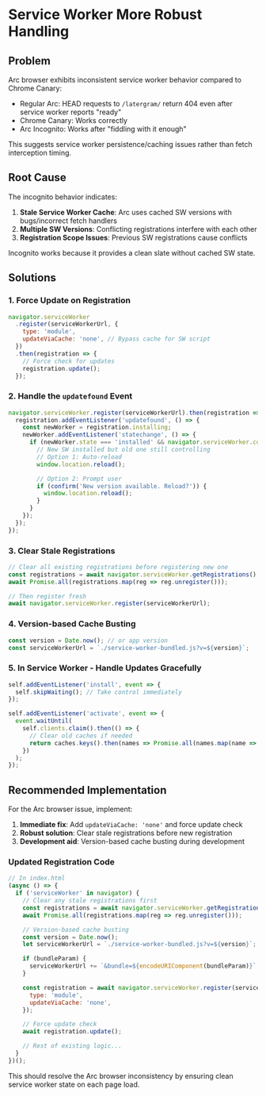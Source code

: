 # Service Worker More Robust Handling

## Problem

Arc browser exhibits inconsistent service worker behavior compared to Chrome Canary:

- Regular Arc: HEAD requests to `/latergram/` return 404 even after service worker reports "ready"
- Chrome Canary: Works correctly
- Arc Incognito: Works after "fiddling with it enough"

This suggests service worker persistence/caching issues rather than fetch interception timing.

## Root Cause

The incognito behavior indicates:

1. **Stale Service Worker Cache**: Arc uses cached SW versions with bugs/incorrect fetch handlers
2. **Multiple SW Versions**: Conflicting registrations interfere with each other
3. **Registration Scope Issues**: Previous SW registrations cause conflicts

Incognito works because it provides a clean slate without cached SW state.

## Solutions

### 1. Force Update on Registration

```javascript
navigator.serviceWorker
  .register(serviceWorkerUrl, {
    type: 'module',
    updateViaCache: 'none', // Bypass cache for SW script
  })
  .then(registration => {
    // Force check for updates
    registration.update();
  });
```

### 2. Handle the `updatefound` Event

```javascript
navigator.serviceWorker.register(serviceWorkerUrl).then(registration => {
  registration.addEventListener('updatefound', () => {
    const newWorker = registration.installing;
    newWorker.addEventListener('statechange', () => {
      if (newWorker.state === 'installed' && navigator.serviceWorker.controller) {
        // New SW installed but old one still controlling
        // Option 1: Auto-reload
        window.location.reload();

        // Option 2: Prompt user
        if (confirm('New version available. Reload?')) {
          window.location.reload();
        }
      }
    });
  });
});
```

### 3. Clear Stale Registrations

```javascript
// Clear all existing registrations before registering new one
const registrations = await navigator.serviceWorker.getRegistrations();
await Promise.all(registrations.map(reg => reg.unregister()));

// Then register fresh
await navigator.serviceWorker.register(serviceWorkerUrl);
```

### 4. Version-based Cache Busting

```javascript
const version = Date.now(); // or app version
const serviceWorkerUrl = `./service-worker-bundled.js?v=${version}`;
```

### 5. In Service Worker - Handle Updates Gracefully

```javascript
self.addEventListener('install', event => {
  self.skipWaiting(); // Take control immediately
});

self.addEventListener('activate', event => {
  event.waitUntil(
    self.clients.claim().then(() => {
      // Clear old caches if needed
      return caches.keys().then(names => Promise.all(names.map(name => caches.delete(name))));
    })
  );
});
```

## Recommended Implementation

For the Arc browser issue, implement:

1. **Immediate fix**: Add `updateViaCache: 'none'` and force update check
2. **Robust solution**: Clear stale registrations before new registration
3. **Development aid**: Version-based cache busting during development

### Updated Registration Code

```javascript
// In index.html
(async () => {
  if ('serviceWorker' in navigator) {
    // Clear any stale registrations first
    const registrations = await navigator.serviceWorker.getRegistrations();
    await Promise.all(registrations.map(reg => reg.unregister()));

    // Version-based cache busting
    const version = Date.now();
    let serviceWorkerUrl = `./service-worker-bundled.js?v=${version}`;

    if (bundleParam) {
      serviceWorkerUrl += `&bundle=${encodeURIComponent(bundleParam)}`;
    }

    const registration = await navigator.serviceWorker.register(serviceWorkerUrl, {
      type: 'module',
      updateViaCache: 'none',
    });

    // Force update check
    await registration.update();

    // Rest of existing logic...
  }
})();
```

This should resolve the Arc browser inconsistency by ensuring clean service worker state on each
page load.
